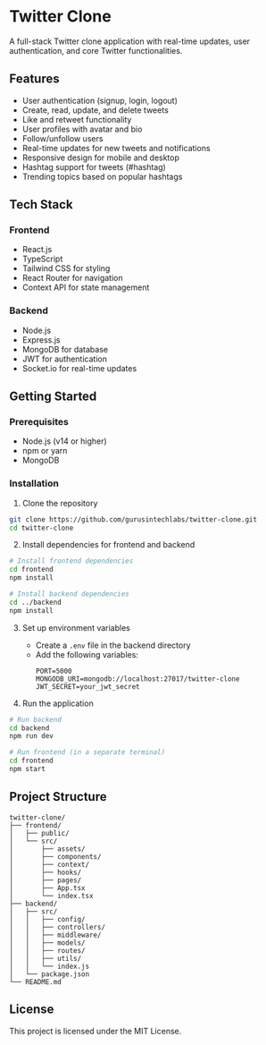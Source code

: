 # Twitter Clone

A full-stack Twitter clone application with real-time updates, user authentication, and core Twitter functionalities.

## Features 

- User authentication (signup, login, logout)
- Create, read, update, and delete tweets
- Like and retweet functionality
- User profiles with avatar and bio
- Follow/unfollow users
- Real-time updates for new tweets and notifications
- Responsive design for mobile and desktop
- Hashtag support for tweets (#hashtag)
- Trending topics based on popular hashtags

## Tech Stack

### Frontend
- React.js 
- TypeScript
- Tailwind CSS for styling
- React Router for navigation
- Context API for state management

### Backend
- Node.js
- Express.js
- MongoDB for database
- JWT for authentication
- Socket.io for real-time updates

## Getting Started

### Prerequisites
- Node.js (v14 or higher)
- npm or yarn
- MongoDB

### Installation

1. Clone the repository
```bash
git clone https://github.com/gurusintechlabs/twitter-clone.git
cd twitter-clone
```

2. Install dependencies for frontend and backend
```bash
# Install frontend dependencies
cd frontend
npm install

# Install backend dependencies
cd ../backend
npm install
```

3. Set up environment variables
   - Create a `.env` file in the backend directory
   - Add the following variables:
     ```
     PORT=5000
     MONGODB_URI=mongodb://localhost:27017/twitter-clone
     JWT_SECRET=your_jwt_secret
     ```

4. Run the application
```bash
# Run backend
cd backend
npm run dev

# Run frontend (in a separate terminal)
cd frontend
npm start
```

## Project Structure

```
twitter-clone/
├── frontend/
│   ├── public/
│   └── src/
│       ├── assets/
│       ├── components/
│       ├── context/
│       ├── hooks/
│       ├── pages/
│       ├── App.tsx
│       └── index.tsx
├── backend/
│   ├── src/
│   │   ├── config/
│   │   ├── controllers/
│   │   ├── middleware/
│   │   ├── models/
│   │   ├── routes/
│   │   ├── utils/
│   │   └── index.js
│   └── package.json
└── README.md
```

## License

This project is licensed under the MIT License.
